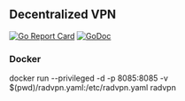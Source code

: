 ## Decentralized VPN
[![Go Report Card](https://goreportcard.com/badge/github.com/mehrdadrad/radvpn)](https://goreportcard.com/report/github.com/mehrdadrad/radvpn)
[![GoDoc](https://godoc.org/github.com/mehrdadrad/radvpn?status.svg)](https://godoc.org/github.com/mehrdadrad/radvpn)

### Docker
docker run --privileged -d -p 8085:8085 -v $(pwd)/radvpn.yaml:/etc/radvpn.yaml radvpn

